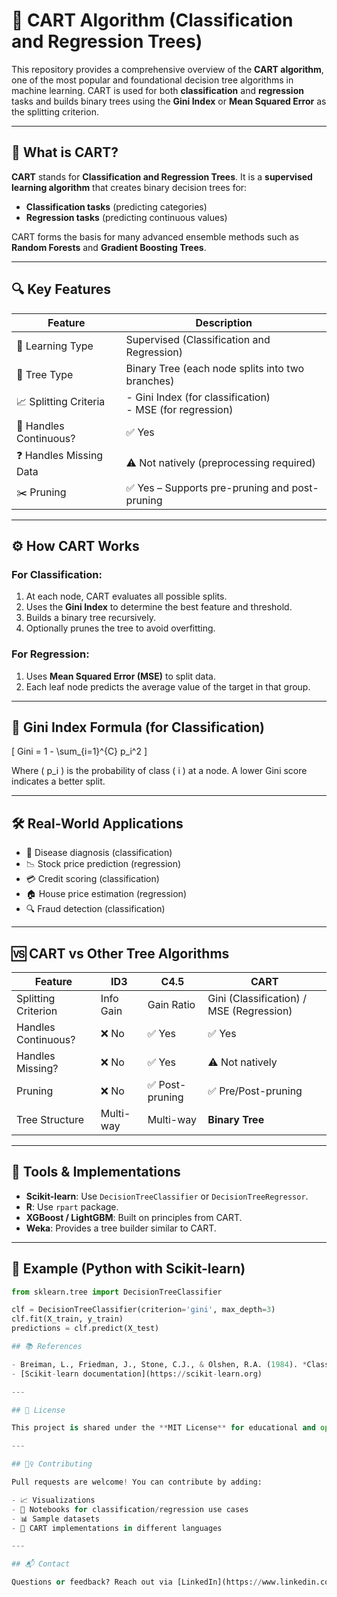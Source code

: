 # 🌳 CART Algorithm (Classification and Regression Trees)

This repository provides a comprehensive overview of the **CART algorithm**, one of the most popular and foundational decision tree algorithms in machine learning. CART is used for both **classification** and **regression** tasks and builds binary trees using the **Gini Index** or **Mean Squared Error** as the splitting criterion.

---

## 📘 What is CART?

**CART** stands for **Classification and Regression Trees**. It is a **supervised learning algorithm** that creates binary decision trees for:

- **Classification tasks** (predicting categories)
- **Regression tasks** (predicting continuous values)

CART forms the basis for many advanced ensemble methods such as **Random Forests** and **Gradient Boosting Trees**.

---

## 🔍 Key Features

| Feature                | Description                                               |
|------------------------|-----------------------------------------------------------|
| 🧠 Learning Type        | Supervised (Classification and Regression)               |
| 🌲 Tree Type            | Binary Tree (each node splits into two branches)         |
| 📈 Splitting Criteria   | - Gini Index (for classification) <br> - MSE (for regression) |
| 🧮 Handles Continuous?  | ✅ Yes                                                    |
| ❓ Handles Missing Data | ⚠️ Not natively (preprocessing required)                  |
| ✂️ Pruning              | ✅ Yes – Supports pre-pruning and post-pruning            |

---

## ⚙️ How CART Works

### For Classification:
1. At each node, CART evaluates all possible splits.
2. Uses the **Gini Index** to determine the best feature and threshold.
3. Builds a binary tree recursively.
4. Optionally prunes the tree to avoid overfitting.

### For Regression:
1. Uses **Mean Squared Error (MSE)** to split data.
2. Each leaf node predicts the average value of the target in that group.

---

## 🧪 Gini Index Formula (for Classification)

\[
Gini = 1 - \sum_{i=1}^{C} p_i^2
\]

Where \( p_i \) is the probability of class \( i \) at a node. A lower Gini score indicates a better split.

---

## 🛠 Real-World Applications

- 🏥 Disease diagnosis (classification)
- 📉 Stock price prediction (regression)
- 💳 Credit scoring (classification)
- 🏠 House price estimation (regression)
- 🔍 Fraud detection (classification)

---

## 🆚 CART vs Other Tree Algorithms

| Feature               | ID3           | C4.5                | CART                     |
|-----------------------|---------------|---------------------|--------------------------|
| Splitting Criterion   | Info Gain     | Gain Ratio          | Gini (Classification) / MSE (Regression) |
| Handles Continuous?   | ❌ No         | ✅ Yes              | ✅ Yes                   |
| Handles Missing?      | ❌ No         | ✅ Yes              | ⚠️ Not natively          |
| Pruning               | ❌ No         | ✅ Post-pruning     | ✅ Pre/Post-pruning      |
| Tree Structure        | Multi-way     | Multi-way           | **Binary Tree**          |

---

## 🧰 Tools & Implementations

- **Scikit-learn**: Use `DecisionTreeClassifier` or `DecisionTreeRegressor`.
- **R**: Use `rpart` package.
- **XGBoost / LightGBM**: Built on principles from CART.
- **Weka**: Provides a tree builder similar to CART.

---

## 🐍 Example (Python with Scikit-learn)

```python
from sklearn.tree import DecisionTreeClassifier

clf = DecisionTreeClassifier(criterion='gini', max_depth=3)
clf.fit(X_train, y_train)
predictions = clf.predict(X_test)

## 📚 References

- Breiman, L., Friedman, J., Stone, C.J., & Olshen, R.A. (1984). *Classification and Regression Trees*. Wadsworth.
- [Scikit-learn documentation](https://scikit-learn.org)

---

## 📄 License

This project is shared under the **MIT License** for educational and open-source use.

---

## 🙋‍♀️ Contributing

Pull requests are welcome! You can contribute by adding:

- 📈 Visualizations  
- 📓 Notebooks for classification/regression use cases  
- 📊 Sample datasets  
- 🔁 CART implementations in different languages  

---

## 📬 Contact

Questions or feedback? Reach out via [LinkedIn](https://www.linkedin.com/in/rixscx) or open an issue on this repository.
